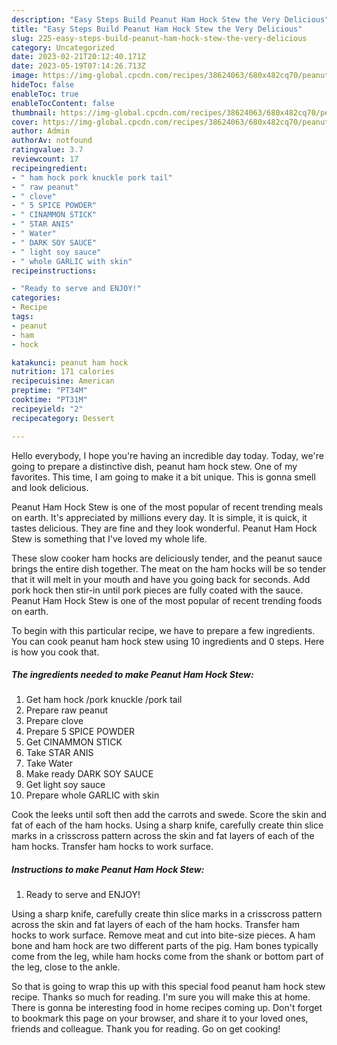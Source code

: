 ```yaml
---
description: "Easy Steps Build Peanut Ham Hock Stew the Very Delicious"
title: "Easy Steps Build Peanut Ham Hock Stew the Very Delicious"
slug: 225-easy-steps-build-peanut-ham-hock-stew-the-very-delicious
category: Uncategorized
date: 2023-02-21T20:12:40.171Z
date: 2023-05-19T07:14:26.713Z
image: https://img-global.cpcdn.com/recipes/38624063/680x482cq70/peanut-ham-hock-stew-recipe-main-photo.jpg
hideToc: false
enableToc: true
enableTocContent: false
thumbnail: https://img-global.cpcdn.com/recipes/38624063/680x482cq70/peanut-ham-hock-stew-recipe-main-photo.jpg
cover: https://img-global.cpcdn.com/recipes/38624063/680x482cq70/peanut-ham-hock-stew-recipe-main-photo.jpg
author: Admin
authorAv: notfound
ratingvalue: 3.7
reviewcount: 17
recipeingredient:
- " ham hock pork knuckle pork tail"
- " raw peanut"
- " clove"
- " 5 SPICE POWDER"
- " CINAMMON STICK"
- " STAR ANIS"
- " Water"
- " DARK SOY SAUCE"
- " light soy sauce"
- " whole GARLIC with skin"
recipeinstructions:

- "Ready to serve and ENJOY!"
categories:
- Recipe
tags:
- peanut
- ham
- hock

katakunci: peanut ham hock 
nutrition: 171 calories
recipecuisine: American
preptime: "PT34M"
cooktime: "PT31M"
recipeyield: "2"
recipecategory: Dessert

---
```



Hello everybody, I hope you're having an incredible day today. Today, we're going to prepare a distinctive dish, peanut ham hock stew. One of my favorites. This time, I am going to make it a bit unique. This is gonna smell and look delicious.

Peanut Ham Hock Stew is one of the most popular of recent trending meals on earth. It's appreciated by millions every day. It is simple, it is quick, it tastes delicious. They are fine and they look wonderful. Peanut Ham Hock Stew is something that I've loved my whole life.

These slow cooker ham hocks are deliciously tender, and the peanut sauce brings the entire dish together. The meat on the ham hocks will be so tender that it will melt in your mouth and have you going back for seconds. Add pork hock then stir-in until pork pieces are fully coated with the sauce. Peanut Ham Hock Stew is one of the most popular of recent trending foods on earth.


To begin with this particular recipe, we have to prepare a few ingredients. You can cook peanut ham hock stew using 10 ingredients and 0 steps. Here is how you cook that.

<!--inarticleads1-->

##### The ingredients needed to make Peanut Ham Hock Stew:

1. Get  ham hock /pork knuckle /pork tail
1. Prepare  raw peanut
1. Prepare  clove
1. Prepare  5 SPICE POWDER
1. Get  CINAMMON STICK
1. Take  STAR ANIS
1. Take  Water
1. Make ready  DARK SOY SAUCE
1. Get  light soy sauce
1. Prepare  whole GARLIC with skin


Cook the leeks until soft then add the carrots and swede. Score the skin and fat of each of the ham hocks. Using a sharp knife, carefully create thin slice marks in a crisscross pattern across the skin and fat layers of each of the ham hocks. Transfer ham hocks to work surface. 

<!--inarticleads2-->

##### Instructions to make Peanut Ham Hock Stew:


1. Ready to serve and ENJOY!

Using a sharp knife, carefully create thin slice marks in a crisscross pattern across the skin and fat layers of each of the ham hocks. Transfer ham hocks to work surface. Remove meat and cut into bite-size pieces. A ham bone and ham hock are two different parts of the pig. Ham bones typically come from the leg, while ham hocks come from the shank or bottom part of the leg, close to the ankle. 

So that is going to wrap this up with this special food peanut ham hock stew recipe. Thanks so much for reading. I'm sure you will make this at home. There is gonna be interesting food in home recipes coming up. Don't forget to bookmark this page on your browser, and share it to your loved ones, friends and colleague. Thank you for reading. Go on get cooking!
